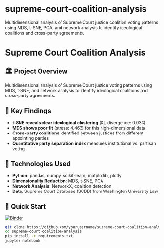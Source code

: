 # supreme-court-coalition-analysis
Multidimensional analysis of Supreme Court justice coalition voting patterns using MDS, t-SNE, PCA, and network analysis to identify ideological coalitions and cross-party agreements.


# Supreme Court Coalition Analysis

## 🏛️ Project Overview
Multidimensional analysis of Supreme Court justice voting patterns using MDS, t-SNE, and network analysis to identify ideological coalitions and cross-party agreements.

## 🎯 Key Findings
- **t-SNE reveals clear ideological clustering** (KL divergence: 0.033)
- **MDS shows poor fit** (stress: 4.463) for this high-dimensional data
- **Cross-party coalitions** identified between justices from different appointing parties
- **Quantitative party separation index** measures institutional vs. partisan voting

## 🔧 Technologies Used
- **Python**: pandas, numpy, scikit-learn, matplotlib, plotly
- **Dimensionality Reduction**: MDS, t-SNE, PCA
- **Network Analysis**: NetworkX, coalition detection
- **Data**: Supreme Court Database (SCDB) from Washington University Law

## 🚀 Quick Start
[![Binder](https://mybinder.org/badge_logo.svg)](https://mybinder.org/v2/gh/yourusername/supreme-court-coalition-analysis/HEAD)

```bash
git clone https://github.com/yourusername/supreme-court-coalition-analysis.git
cd supreme-court-coalition-analysis
pip install -r requirements.txt
jupyter notebook
